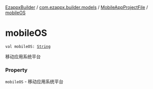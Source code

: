 [EzappxBuilder](../../index.md) / [com.ezappx.builder.models](../index.md) / [MobileAppProjectFile](index.md) / [mobileOS](./mobile-o-s.md)

# mobileOS

`val mobileOS: `[`String`](https://kotlinlang.org/api/latest/jvm/stdlib/kotlin/-string/index.html)

移动应用系统平台

### Property

`mobileOS` - 移动应用系统平台